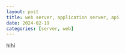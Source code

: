 ```yaml
---
layout: post
title: web server, application server, api
date: 2024-02-19
categories: [server, web]
---
```


hihi